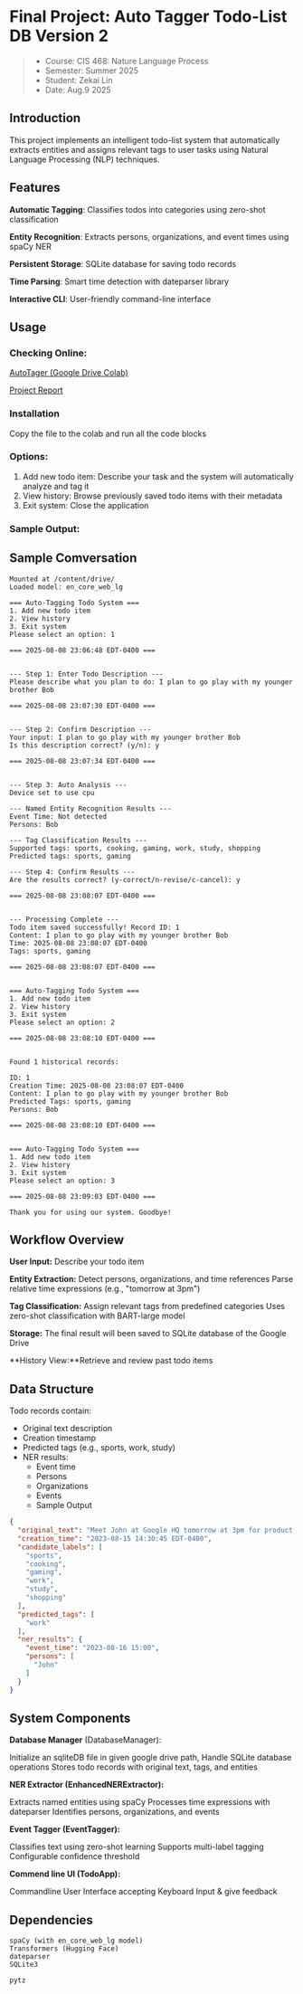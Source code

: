 # Final Project: Auto Tagger Todo-List DB Version 2

> - Course: CIS 468: Nature Language Process 
> - Semester: Summer 2025
> - Student: Zekai Lin 
> - Date: Aug.9 2025

## Introduction

This project implements an intelligent todo-list system that automatically extracts entities and assigns relevant tags to user tasks using Natural Language Processing (NLP) techniques.

## Features

**Automatic Tagging**: Classifies todos into categories using zero-shot classification

**Entity Recognition**: Extracts persons, organizations, and event times using spaCy NER

**Persistent Storage**: SQLite database for saving todo records

**Time Parsing**: Smart time detection with dateparser library

**Interactive CLI**: User-friendly command-line interface



## Usage

### Checking Online:

[AutoTager (Google Drive Colab) ](https://colab.research.google.com/drive/14PPYnla4JV2Hx4NyXgV3okiu_RSSfx8G?usp=drive_link)


[Project Report](https://docs.google.com/document/d/1lCpltj8ZyvBaGT_qEkmrTGdMkzAHBK8j_JdrDlmmgWQ/edit?usp=sharing)

### Installation 

Copy the file to the colab and run all the code blocks

### Options:
1. Add new todo item: Describe your task and the system will automatically analyze and tag it
2. View history: Browse previously saved todo items with their metadata
3. Exit system: Close the application

### Sample Output:

## Sample Comversation

``` shell
Mounted at /content/drive/
Loaded model: en_core_web_lg

=== Auto-Tagging Todo System ===
1. Add new todo item
2. View history
3. Exit system
Please select an option: 1

=== 2025-08-08 23:06:48 EDT-0400 ===


--- Step 1: Enter Todo Description ---
Please describe what you plan to do: I plan to go play with my younger brother Bob

=== 2025-08-08 23:07:30 EDT-0400 ===


--- Step 2: Confirm Description ---
Your input: I plan to go play with my younger brother Bob
Is this description correct? (y/n): y

=== 2025-08-08 23:07:34 EDT-0400 ===


--- Step 3: Auto Analysis ---
Device set to use cpu

--- Named Entity Recognition Results ---
Event Time: Not detected
Persons: Bob

--- Tag Classification Results ---
Supported tags: sports, cooking, gaming, work, study, shopping
Predicted tags: sports, gaming

--- Step 4: Confirm Results ---
Are the results correct? (y-correct/n-revise/c-cancel): y

=== 2025-08-08 23:08:07 EDT-0400 ===


--- Processing Complete ---
Todo item saved successfully! Record ID: 1
Content: I plan to go play with my younger brother Bob
Time: 2025-08-08 23:08:07 EDT-0400
Tags: sports, gaming

=== 2025-08-08 23:08:07 EDT-0400 ===


=== Auto-Tagging Todo System ===
1. Add new todo item
2. View history
3. Exit system
Please select an option: 2

=== 2025-08-08 23:08:10 EDT-0400 ===


Found 1 historical records:

ID: 1
Creation Time: 2025-08-08 23:08:07 EDT-0400
Content: I plan to go play with my younger brother Bob
Predicted Tags: sports, gaming
Persons: Bob

=== 2025-08-08 23:08:10 EDT-0400 ===


=== Auto-Tagging Todo System ===
1. Add new todo item
2. View history
3. Exit system
Please select an option: 3

=== 2025-08-08 23:09:03 EDT-0400 ===

Thank you for using our system. Goodbye!
```


## Workflow Overview
**User Input:** Describe your todo item

**Entity Extraction:**
Detect persons, organizations, and time references
Parse relative time expressions (e.g., "tomorrow at 3pm")

**Tag Classification:**
Assign relevant tags from predefined categories
Uses zero-shot classification with BART-large model

**Storage:** The final result will been saved to SQLite database of the Google Drive

**History View:**Retrieve and review past todo items

## Data Structure
Todo records contain:

- Original text description
- Creation timestamp
- Predicted tags (e.g., sports, work, study)
- NER results:
    - Event time
    - Persons
    - Organizations
    - Events
    - Sample Output

```json
{
  "original_text": "Meet John at Google HQ tomorrow at 3pm for product launch",
  "creation_time": "2023-08-15 14:30:45 EDT-0400",
  "candidate_labels": [
    "sports",
    "cooking",
    "gaming",
    "work",
    "study",
    "shopping"
  ],
  "predicted_tags": [
    "work"
  ],
  "ner_results": {
    "event_time": "2023-08-16 15:00",
    "persons": [
      "John"
    ]
  }
}
```

## System Components

**Database Manager** (DatabaseManager):

Initialize an sqliteDB file in given google drive path, Handle SQLite database operations
Stores todo records with original text, tags, and entities

**NER Extractor (EnhancedNERExtractor):**

Extracts named entities using spaCy
Processes time expressions with dateparser
Identifies persons, organizations, and events

**Event Tagger (EventTagger):**

Classifies text using zero-shot learning
Supports multi-label tagging
Configurable confidence threshold

**Commend line UI (TodoApp):**

Commandline User Interface accepting Keyboard Input & give feedback

## Dependencies
    spaCy (with en_core_web_lg model)
    Transformers (Hugging Face)
    dateparser
    SQLite3

    pytz














